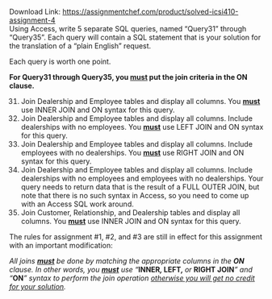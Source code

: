 Download Link: https://assignmentchef.com/product/solved-icsi410-assignment-4
<br>
Using Access, write 5 separate SQL queries, named “Query31” through “Query35”. Each query will contain a SQL statement that is your solution for the translation of a “plain English” request.

Each query is worth one point.

<strong>For Query31 through Query35, you <u>must</u> put the join criteria in the ON clause. </strong>

<ol start="31">

 <li>Join Dealership and Employee tables and display all columns. You <strong><u>must</u></strong> use INNER JOIN and ON syntax for this query.</li>

 <li>Join Dealership and Employee tables and display all columns. Include dealerships with no employees. You <strong><u>must</u></strong> use LEFT JOIN and ON syntax for this query.</li>

 <li>Join Dealership and Employee tables and display all columns. Include employees with no dealerships. You <strong><u>must</u></strong> use RIGHT JOIN and ON syntax for this query.</li>

 <li>Join Dealership and Employee tables and display all columns. Include dealerships with no employees and employees with no dealerships. Your query needs to return data that is the result of a FULL OUTER JOIN, but note that there is no such syntax in Access, so you need to come up with an Access SQL work around.</li>

 <li>Join Customer, Relationship, and Dealership tables and display all columns. You <strong><u>must</u></strong> use INNER JOIN and ON syntax for this query.</li>

</ol>

The rules for assignment #1, #2, and #3 are still in effect for this assignment with an important modification:

<em>All joins <strong><u>must</u></strong> be done by matching the appropriate columns in the <strong>ON</strong> clause. In other words, you <strong><u>must</u></strong> use “</em><strong>INNER<em>, </em></strong><strong>LEFT<em>, </em></strong><em>or </em><strong>RIGHT </strong><strong>JOIN</strong><em>” and “</em><strong>ON</strong><em>” syntax to perform the join operation <u>otherwise you will get no credit for your solution</u>.</em>